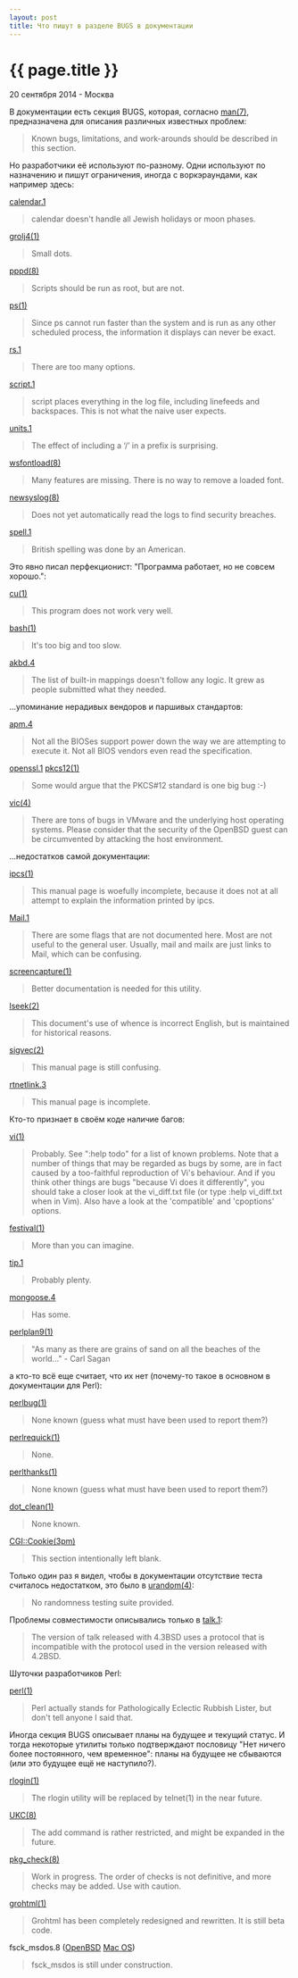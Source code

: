 ```yaml
---
layout: post
title: Что пишут в разделе BUGS в документации
---
```


{{ page.title }}
================

<p class="meta">20 сентября 2014 - Москва</p>

В документации есть секция BUGS, которая, согласно
[man(7)](http://www.openbsd.org/cgi-bin/man.cgi/OpenBSD-current/man7/man.7?query=man&sec=7),
предназначена для описания различных известных проблем:

> Known bugs, limitations, and work-arounds should be described in this section.

Но разработчики её используют по-разному. Одни используют по назначению
и пишут ограничения, иногда с воркэраундами, как например здесь:

<!-- LIMITATIONS -->

[calendar.1](http://www.openbsd.org/cgi-bin/man.cgi/OpenBSD-current/man1/calendar.1?query=calendar)

> calendar doesn't handle all Jewish holidays or moon phases.

[grolj4(1)](https://developer.apple.com/library/mac/documentation/Darwin/Reference/ManPages/man1/grolj4.1.html)

> Small dots.

[pppd(8)](http://www.openbsd.org/cgi-bin/man.cgi/OpenBSD-current/man8/pppd.8?query=pppd)

> Scripts should be run as root, but are not.

[ps(1)](https://developer.apple.com/library/mac/documentation/Darwin/Reference/ManPages/man1/ps.1.html)

> Since ps cannot run faster than the system
> and is run as any other scheduled process, the information
> it displays can never be exact.

[rs.1](http://www.openbsd.org/cgi-bin/man.cgi/OpenBSD-current/man1/rs.1?query=rs)

> There are too many options.

[script.1](http://www.openbsd.org/cgi-bin/man.cgi/OpenBSD-current/man1/script.1?query=script)

> script places everything in the log file, including
> linefeeds and backspaces. This is not what the naive user expects.

[units.1](http://www.openbsd.org/cgi-bin/man.cgi/OpenBSD-current/man1/units.1?query=units)

> The effect of including a ‘/’ in a prefix is surprising.

[wsfontload(8)](http://www.openbsd.org/cgi-bin/man.cgi/OpenBSD-current/man8/wsfontload.8?query=wsfontload)

> Many features are missing.
> There is no way to remove a loaded font.

[newsyslog(8)](https://developer.apple.com/library/mac/documentation/Darwin/Reference/ManPages/man8/newsyslog.8.html)

> Does not yet automatically read the logs to find security breaches.

[spell.1](http://www.openbsd.org/cgi-bin/man.cgi/OpenBSD-current/man1/spell.1?query=spell)

> British spelling was done by an American.

Это явно писал перфекционист: "Программа работает, но не совсем хорошо.":

[cu(1)](https://developer.apple.com/library/mac/documentation/Darwin/Reference/ManPages/man1/cu.1.html)

> This program does not work very well.

[bash(1)](https://developer.apple.com/library/mac/documentation/Darwin/Reference/ManPages/man1/bash.1.html)

> It's too big and too slow.

[akbd.4](http://www.openbsd.org/cgi-bin/man.cgi/OpenBSD-current/man4/akbd.4?query=akbd)

> The list of built-in mappings doesn't follow any logic.
> It grew as people submitted what they needed.

<!--
[dhcpd.8](http://www.openbsd.org/cgi-bin/man.cgi/OpenBSD-current/man8/dhcpd.8?query=dhcpd)

> We realize that it would be nice if one could send
> a SIGHUP to the server and have it reload the database.
> This is not technically impossible, but it would require
> a great deal of work, our resources are extremely limited,
> and they can be better spent elsewhere. So please don't complain
> about this on the mailing list unless you're prepared
> to fund a project to implement this feature, or prepared to do it yourself.

[rbootd(8)](http://www.openbsd.org/cgi-bin/man.cgi/OpenBSD-current/man8/rbootd.8?query=rbootd)

> If multiple servers are started on the same interface,
> each will receive and respond to the same boot packets.

[mount(8)](https://developer.apple.com/library/mac/documentation/Darwin/Reference/ManPages/man8/mount.8.html)

> It is possible for a corrupted file system to cause a crash.

[portmap(8)](http://www.openbsd.org/cgi-bin/man.cgi/OpenBSD-current/man8/portmap.8?query=portmap)

> If portmap crashes, all servers must be restarted.

[atactl.8](http://www.openbsd.org/cgi-bin/man.cgi/OpenBSD-current/man8/atactl.8?query=atactl)

> The output from the identify command is rather ugly.

[growfs.8](http://www.openbsd.org/cgi-bin/man.cgi/OpenBSD-current/man8/growfs.8?query=growfs)

> Filesystems must be checked with fsck(8) after enlarging.

[umct(4)](http://www.openbsd.org/cgi-bin/man.cgi/OpenBSD-current/man4/umct.4?query=umct)

> This driver is not known to work currently.

[at(1)](https://developer.apple.com/library/mac/documentation/Darwin/Reference/ManPages/man1/at.1.html)

> Specifying a date past 2038 may not work on some systems.

[com.4](http://www.openbsd.org/cgi-bin/man.cgi/OpenBSD-current/man4/com.4?query=com)

> Data loss is possible on busy systems with unbuffered UARTs at high speed.
> The name of this driver and the constants which define
> the locations of the various serial ports are holdovers from DOS.

[sdiff.1](http://www.openbsd.org/cgi-bin/man.cgi/OpenBSD-current/man1/sdiff.1?query=sdiff)

> sdiff may not work with binary data.

[write.1](http://www.openbsd.org/cgi-bin/man.cgi/OpenBSD-current/man1/write.1?query=write)

> The “EOF” message seen when the other write terminates
> is indistinguishable from that party simply typing “EOF”
> to make you believe that any future messages did not come from them.
> Especially messages such as:
> [1] Done rm -rf *

[ipsec.4](http://www.openbsd.org/cgi-bin/man.cgi/OpenBSD-current/man4/ipsec.4?query=ipsec)

> There's a lot more to be said on this subject. This is
> just a beginning. At the moment the socket options are not fully implemented.

[watchdog(4)](http://www.openbsd.org/cgi-bin/man.cgi/OpenBSD-current/man4/watchdog.4?query=watchdog)

> For systems with multiple watchdog timers available, only a singleV
> one can be used at a time.
> There is currently no way of selecting which device is used; the first
> discovered by the kernel is selected.

[bc.1](http://www.openbsd.org/cgi-bin/man.cgi/OpenBSD-current/man1/bc.1?query=bc)

> ‘Quit’ is interpreted when read, not when executed.
> Some non-portable extensions, as found in the
> GNU version of the bc utility are not implemented (yet).

[locale.1](http://www.openbsd.org/cgi-bin/man.cgi/OpenBSD-current/man1/locale.1?query=locale)

> The list of supported locales is perpetually incomplete.

[mopchk.1](http://www.openbsd.org/cgi-bin/man.cgi/OpenBSD-current/man1/mopchk.1?query=mopchk)

> In some implementations the same interface can occur more than once.

[bzdiff(1)](https://developer.apple.com/library/mac/documentation/Darwin/Reference/ManPages/man1/bzdiff.1.html)

> Messages from the cmp or diff programs refer
> to temporary filenames instead of those specified.

[uguru(4)](http://www.openbsd.org/cgi-bin/man.cgi/OpenBSD-current/man4/uguru.4?query=uguru)

> Interrupt support is unimplemented.

[rwho(1)](https://developer.apple.com/library/mac/documentation/Darwin/Reference/ManPages/man1/rwho.1.html)

> This is unwieldy when the number of machines on the local net is large.

[audit(2)](https://developer.apple.com/library/mac/documentation/Darwin/Reference/ManPages/man2/audit.2.html)

> The kernel does not fully validate that the argument passed is syntactically
> valid BSM. Submitting invalid audit records may corrupt the audit log.

[ls(1)](https://developer.apple.com/library/mac/documentation/Darwin/Reference/ManPages/man1/ls.1.html)

> To maintain backward compatibility, the relationships
> between the many options are quite complex.
-->

<!-- VENDOR's BULLSHIT -->

...упоминание нерадивых вендоров и паршивых стандартов:

[apm.4](http://www.openbsd.org/cgi-bin/man.cgi/OpenBSD-current/man4/i386/apm.4?query=apm)

> Not all the BIOSes support power down the way we are attempting to execute it.
> Not all BIOS vendors even read the specification.

[openssl.1](http://www.openbsd.org/cgi-bin/man.cgi/OpenBSD-current/man1/openssl.1?query=openssl)
[pkcs12(1)](https://developer.apple.com/library/mac/documentation/Darwin/Reference/ManPages/man1/pkcs12.1ssl.html)

> Some would argue that the PKCS#12 standard is one big bug :-)

[vic(4)](http://www.openbsd.org/cgi-bin/man.cgi/OpenBSD-current/man4/vic.4?query=vic)

> There are tons of bugs in VMware and the underlying
> host operating systems. Please consider that the security of
> the OpenBSD guest can be circumvented by attacking the host environment.

<!-- DOCUMENTATION -->

...недостатков самой документации:

[ipcs(1)](https://developer.apple.com/library/mac/documentation/Darwin/Reference/ManPages/man1/ipcs.1.html)

> This manual page is woefully incomplete, because
> it does not at all attempt to explain the information printed by ipcs.

[Mail.1](http://www.openbsd.org/cgi-bin/man.cgi/OpenBSD-current/man1/Mail.1?query=Mail)

> There are some flags that are not documented here.
> Most are not useful to the general user. Usually, mail and mailx
> are just links to Mail, which can be confusing.

[screencapture(1)](https://developer.apple.com/library/mac/documentation/Darwin/Reference/ManPages/man1/screencapture.1.html)

> Better documentation is needed for this utility.

[lseek(2)](https://developer.apple.com/library/mac/documentation/Darwin/Reference/ManPages/man2/lseek.2.html)

> This document's use of whence is incorrect English, but is maintained for
> historical reasons.

[sigvec(2)](https://developer.apple.com/library/mac/documentation/Darwin/Reference/ManPages/man2/sigvec.2.html)

> This manual page is still confusing.

[rtnetlink.3](http://man7.org/linux/man-pages/man3/rtnetlink.3.html)

> This manual page is incomplete.

<!-- BUGS -->

Кто-то признает в своём коде наличие багов:

[vi(1)](https://developer.apple.com/library/mac/documentation/Darwin/Reference/ManPages/man1/vi.1.html)

> Probably. See ":help todo" for a list of known problems.
> Note that a number of things that may be regarded as bugs by some,
> are in fact caused by a too-faithful reproduction of Vi's behaviour.
> And if you think other things are bugs "because Vi does it differently",
> you should take a closer look at the vi_diff.txt file
> (or type :help vi_diff.txt when in Vim). Also have a look
> at the 'compatible' and 'cpoptions' options.

[festival(1)](http://linux.die.net/man/1/festival)

> More than you can imagine.

[tip.1](http://www.openbsd.org/cgi-bin/man.cgi/OpenBSD-current/man1/tip.1?query=tip)

> Probably plenty.

[mongoose.4](http://www.openbsd.org/cgi-bin/man.cgi/OpenBSD-current/man4/hppa/mongoose.4?query=mongoose)

> Has some.

[perlplan9(1)](https://developer.apple.com/library/mac/documentation/Darwin/Reference/ManPages/man1/perlplan9.1.html)

> "As many as there are grains of sand on all the
> beaches of the world..." - Carl Sagan

а кто-то всё еще считает, что их нет (почему-то такое в основном в документации для Perl):

[perlbug(1)](https://developer.apple.com/library/mac/documentation/Darwin/Reference/ManPages/man1/perlbug.1.html)

> None known (guess what must have been used to report them?)

[perlrequick(1)](https://developer.apple.com/library/mac/documentation/Darwin/Reference/ManPages/man1/perlrequick.1.html)

> None.

[perlthanks(1)](https://developer.apple.com/library/mac/documentation/Darwin/Reference/ManPages/man1/perlthanks.1.html)

> None known (guess what must have been used to report them?)

[dot_clean(1)](https://developer.apple.com/library/mac/documentation/Darwin/Reference/ManPages/man1/cu.1.html)

> None known.

[CGI::Cookie(3pm)](https://developer.apple.com/library/mac/documentation/Darwin/Reference/ManPages/man3/CGI__Cookie.3pm.html)

> This section intentionally left blank.

<!-- UNIQUE -->

Только один раз я видел, чтобы в документации отсутствие теста
считалось недостатком, это было в [urandom(4)](http://www.openbsd.org/cgi-bin/man.cgi/OpenBSD-current/man4/urandom.4?query=urandom):

> No randomness testing suite provided.

Проблемы совместимости описывались только в [talk.1](http://www.openbsd.org/cgi-bin/man.cgi/OpenBSD-current/man1/talk.1?query=talk):

> The version of talk released with 4.3BSD uses a protocol
> that is incompatible with the protocol used in the version released with 4.2BSD.

Шуточки разработчиков Perl:

[perl(1)](https://developer.apple.com/library/mac/documentation/Darwin/Reference/ManPages/man1/perl.1.html)

> Perl actually stands for Pathologically Eclectic
> Rubbish Lister, but don't tell anyone I said that.

<!-- PLANS TO FUTURE -->

Иногда секция BUGS описывает планы на будущее и текущий статус.
И тогда некоторые утилиты только подтверждают пословицу "Нет ничего более постоянного, чем временное":
планы на будущее не сбываются (или это будущее ещё не наступило?).

[rlogin(1)](https://developer.apple.com/library/mac/documentation/Darwin/Reference/ManPages/man1/rlogin.1.html)

> The rlogin utility will be replaced by telnet(1) in the near future.

[UKC(8)](http://www.openbsd.org/cgi-bin/man.cgi/OpenBSD-current/man8/UKC.8?query=UKC)

> The add command is rather restricted, and might be expanded in the future.

[pkg_check(8)](http://www.openbsd.org/cgi-bin/man.cgi/OpenBSD-current/man8/pkg_check.8?query=pkg%5fcheck)

> Work in progress. The order of checks is not definitive,
> and more checks may be added. Use with caution.

[grohtml(1)](https://developer.apple.com/library/mac/documentation/Darwin/Reference/ManPages/man1/grohtml.1.html)

> Grohtml has been completely redesigned and rewritten. It is still beta code.

fsck_msdos.8 ([OpenBSD](http://www.openbsd.org/cgi-bin/man.cgi/OpenBSD-current/man8/fsck_msdos.8?query=fsck%5fmsdos)
[Mac OS](https://developer.apple.com/library/mac/documentation/Darwin/Reference/ManPages/man8/fsck_msdos.8.html))

> fsck_msdos is still under construction.

<br><br>

<!--
[mailwrapper(8)](http://www.openbsd.org/cgi-bin/man.cgi/OpenBSD-current/man8/mailwrapper.8?query=mailwrapper)

> The entire reason this program exists is a crock.
> Instead, a command for how to submit mail should be
> standardized, and all the "behave differently if invoked
> with a different name" behavior of things like mailq(8) should go away.

[pac(8)](http://www.openbsd.org/cgi-bin/man.cgi/OpenBSD-current/man8/pac.8?query=pac)

> The relationship between the computed price and reality is as yet unknown.

[mklocale(1)](https://developer.apple.com/library/mac/documentation/Darwin/Reference/ManPages/man1/mklocale.1.html)

> The mklocale utility is overly simplistic.

[netstat(1)](https://developer.apple.com/library/mac/documentation/Darwin/Reference/ManPages/man1/netstat.1.html)

> The notion of errors is ill-defined.

[what(1)](https://developer.apple.com/library/mac/documentation/Darwin/Reference/ManPages/man1/what.1.html)

> As BSD is not licensed to distribute SCCS.
> This is a rewrite of the what command which is part of SCCS;
> it may not behave in exactly the same manner as that command does.
-->
